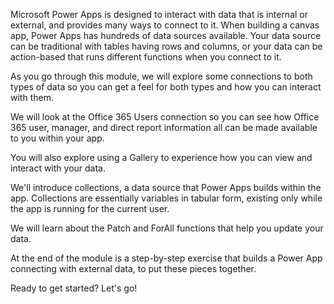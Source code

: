 Microsoft Power Apps is designed to interact with data that is internal or external, and provides many ways to connect to it.  When building a canvas app, Power Apps has hundreds of data sources available.  Your data source can be traditional with tables having rows and columns, or your data can be action-based that runs different functions when you connect to it.

As you go through this module, we will explore some connections to both types of data so you can get a feel for both types and how you can interact with them.

We will look at the Office 365 Users connection so you can see how Office 365 user, manager, and direct report information all can be made available to you within your app.

You will also explore using a Gallery to experience how you can view and interact with your data. 

We'll introduce collections, a data source that Power Apps builds within the app.  Collections are essentially variables in tabular form, existing only while the app is running for the current user.

We will learn about the Patch and ForAll functions that help you update your data.

At the end of the module is a step-by-step exercise that builds a Power App connecting with external data, to put these pieces together.

Ready to get started?  Let's go!